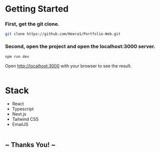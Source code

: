 # Getting Started

### First, get the git clone.

```bash
git clone https://github.com/Heera1/Portfolio-Web.git
```

### Second, open the project and open the localhost:3000 server.

```bash
npm run dev
```

Open [http://localhost:3000](http://localhost:3000) with your browser to see the result.
<br/>
<br/>

# Stack

- React
- Typescript
- Next.js
- Tailwind CSS
- EmailJS
  <br/>
  <br/>

## ~ Thanks You! ~
